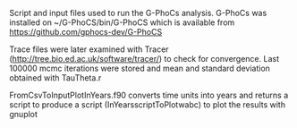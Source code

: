 Script and input files used to run the G-PhoCs analysis. 
G-PhoCs was installed on ~/G-PhoCS/bin/G-PhoCS which is available from https://github.com/gphocs-dev/G-PhoCS

Trace files were later examined with Tracer (http://tree.bio.ed.ac.uk/software/tracer/) to check for convergence.
Last 100000 mcmc iterations were stored and mean and standard deviation obtained with TauTheta.r

FromCsvToInputPlotInYears.f90 converts time units into years and returns a script to produce a script (InYearsscriptToPlotwabc) to plot the results with gnuplot
